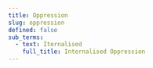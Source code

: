 ```yaml
---
title: Oppression
slug: oppression
defined: false
sub_terms:
  - text: Iternalised
    full_title: Internalised Oppression
---
```

